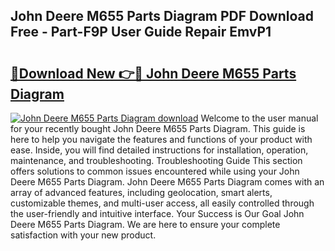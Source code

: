 ## John Deere M655 Parts Diagram PDF Download Free - Part-F9P User Guide Repair EmvP1

# <h2><a href="http://dfhmr9.blite.top/?on=John+Deere+M655+Parts+Diagram">🔗Download New 👉🔴 John Deere M655 Parts Diagram</a></h2>

[![John Deere M655 Parts Diagram download](https://i.imgur.com/lujVjoI.png)](http://dfhmr9.blite.top/?on=John+Deere+M655+Parts+Diagram)
Welcome to the user manual for your recently bought John Deere M655 Parts Diagram. This guide is here to help you navigate the features and functions of your product with ease. Inside, you will find detailed instructions for installation, operation, maintenance, and troubleshooting. Troubleshooting Guide This section offers solutions to common issues encountered while using your John Deere M655 Parts Diagram. John Deere M655 Parts Diagram comes with an array of advanced features, including geolocation, smart alerts, customizable themes, and multi-user access, all easily controlled through the user-friendly and intuitive interface. Your Success is Our Goal John Deere M655 Parts Diagram. We are here to ensure your complete satisfaction with your new product.
